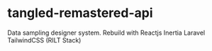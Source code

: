 # tangled-remastered-api
Data sampling designer system. Rebuild with Reactjs Inertia Laravel TailwindCSS (RILT Stack)
